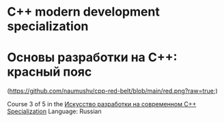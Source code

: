 # C++ modern development specialization
# Основы разработки на C++: красный пояс
(https://github.com/naumushv/cpp-red-belt/blob/main/red.png?raw=true;)

Course 3 of 5 in the [Искусство разработки на современном C++ Specialization](https://www.coursera.org/learn/c-plus-plus-red)
Language: Russian
